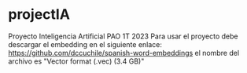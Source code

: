 # projectIA
Proyecto Inteligencia Artificial PAO 1T 2023
Para usar el proyecto debe descargar el embedding en el siguiente enlace: https://github.com/dccuchile/spanish-word-embeddings
el nombre del archivo es "Vector format (.vec) (3.4 GB)"
